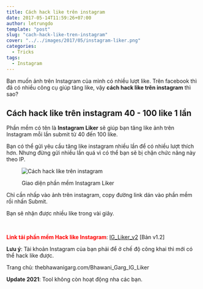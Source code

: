 ```yaml
---
title: Cách hack like trên instagram
date: 2017-05-14T11:59:26+07:00
author: letrungdo
template: "post"
slug: "cach-hack-like-tren-instagram"
cover: "../../images/2017/05/instagram-liker.png"
categories:
  - Tricks
tags:
  - Instagram
---
```

Bạn muốn ảnh trên Instagram của mình có nhiều lượt like. Trên facebook thì đã có nhiều công cụ giúp tăng like, vậy **cách hack like trên instagram** thì sao?

## Cách hack like trên instagram 40 - 100 like 1 lần

Phần mềm có tên là **Instagram Liker** sẽ giúp bạn tăng like ảnh trên Instagram mỗi lần submit từ 40 đến 100 like.

Bạn có thể gửi yêu cầu tăng like instagram nhiều lần để có nhiều lượt thích hơn. Nhưng đừng gửi nhiều lần quá vì có thể bạn sẽ bị chặn chức năng này theo IP.<figure id="attachment_181" aria-describedby="caption-attachment-181" style="width: 294px" class="wp-caption aligncenter">

<img class="size-full" src="/media/2017/05/instagram-hack-like.png" alt="Cách hack like trên instagram" /> <figcaption id="caption-attachment-181" class="wp-caption-text">Giao diện phần mềm Instagram Liker</figcaption></figure> 

Chỉ cần nhấp vào ảnh trên instagram, copy đường link dán vào phần mềm rồi nhấn Submit.

Bạn sẽ nhận được nhiều like trong vài giây.

&nbsp;

<span style="color: #ff0000;"><strong>Link tải phần mềm Hack like Instagram</strong></span>: [IG\_Liker\_v2](/media/2017/05/IG_Liker_v2.zip) [Bản v1.2]

**Lưu ý**: Tài khoản Instagram của bạn phải để ở chế độ công khai thì mới có thể hack like được.

Trang chủ: thebhawanigarg.com/Bhawani_Garg_IG_Liker

**Update 2021**: Tool không còn hoạt động nha các bạn.